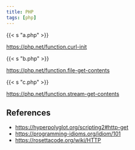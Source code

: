 ```yaml
---
title: PHP
tags: [php]
---
```


{{< s "a.php" >}}

<https://php.net/function.curl-init>

{{< s "b.php" >}}

<https://php.net/function.file-get-contents>

{{< s "c.php" >}}

<https://php.net/function.stream-get-contents>

## References

- <https://hyperpolyglot.org/scripting2#http-get>
- <https://programming-idioms.org/idiom/101>
- <https://rosettacode.org/wiki/HTTP>
